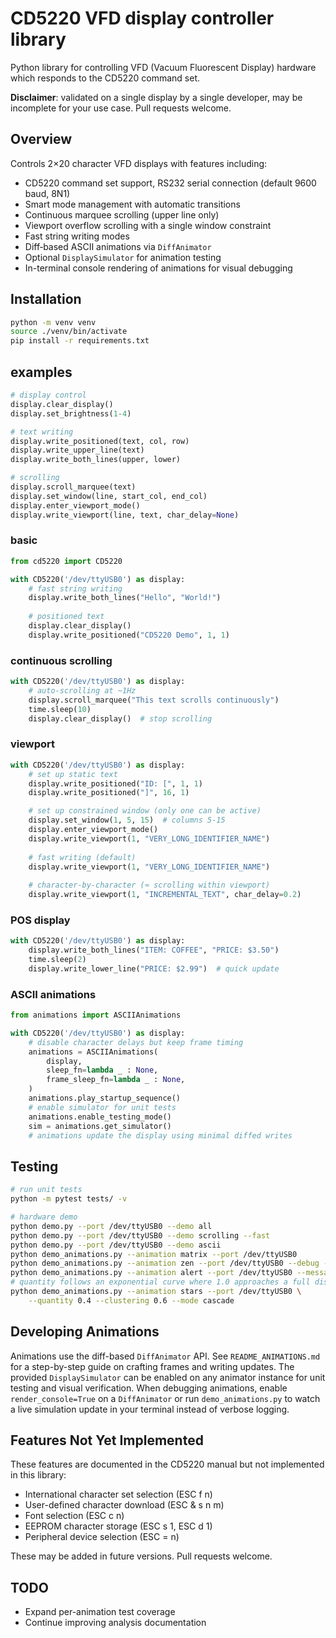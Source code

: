 # CD5220 VFD display controller library

Python library for controlling VFD (Vacuum Fluorescent Display) hardware which responds to the CD5220 command set.

**Disclaimer**: validated on a single display by a single developer, may be incomplete for your use case. Pull requests welcome.

## Overview

Controls 2×20 character VFD displays with features including:
- CD5220 command set support, RS232 serial connection (default 9600 baud, 8N1)
- Smart mode management with automatic transitions
- Continuous marquee scrolling (upper line only)
- Viewport overflow scrolling with a single window constraint
- Fast string writing modes
- Diff‑based ASCII animations via `DiffAnimator`
- Optional `DisplaySimulator` for animation testing
- In-terminal console rendering of animations for visual debugging

## Installation

```bash
python -m venv venv
source ./venv/bin/activate
pip install -r requirements.txt
```

## examples

```python
# display control
display.clear_display()
display.set_brightness(1-4)

# text writing  
display.write_positioned(text, col, row)
display.write_upper_line(text)
display.write_both_lines(upper, lower) 

# scrolling
display.scroll_marquee(text)
display.set_window(line, start_col, end_col)
display.enter_viewport_mode()
display.write_viewport(line, text, char_delay=None)
```

### basic
```python
from cd5220 import CD5220

with CD5220('/dev/ttyUSB0') as display:
    # fast string writing
    display.write_both_lines("Hello", "World!")
    
    # positioned text
    display.clear_display()
    display.write_positioned("CD5220 Demo", 1, 1)
```

### continuous scrolling
```python
with CD5220('/dev/ttyUSB0') as display:
    # auto-scrolling at ~1Hz
    display.scroll_marquee("This text scrolls continuously")
    time.sleep(10)
    display.clear_display()  # stop scrolling
```

### viewport 
```python
with CD5220('/dev/ttyUSB0') as display:
    # set up static text  
    display.write_positioned("ID: [", 1, 1)
    display.write_positioned("]", 16, 1)

    # set up constrained window (only one can be active)
    display.set_window(1, 5, 15)  # columns 5-15
    display.enter_viewport_mode()
    display.write_viewport(1, "VERY_LONG_IDENTIFIER_NAME")
    
    # fast writing (default)
    display.write_viewport(1, "VERY_LONG_IDENTIFIER_NAME")
    
    # character-by-character (≈ scrolling within viewport)
    display.write_viewport(1, "INCREMENTAL_TEXT", char_delay=0.2)
```

### POS display
```python
with CD5220('/dev/ttyUSB0') as display:
    display.write_both_lines("ITEM: COFFEE", "PRICE: $3.50")
    time.sleep(2)
    display.write_lower_line("PRICE: $2.99")  # quick update
```
### ASCII animations
```python
from animations import ASCIIAnimations

with CD5220('/dev/ttyUSB0') as display:
    # disable character delays but keep frame timing
    animations = ASCIIAnimations(
        display,
        sleep_fn=lambda _ : None,
        frame_sleep_fn=lambda _ : None,
    )
    animations.play_startup_sequence()
    # enable simulator for unit tests
    animations.enable_testing_mode()
    sim = animations.get_simulator()
    # animations update the display using minimal diffed writes
```

## Testing

```bash
# run unit tests
python -m pytest tests/ -v

# hardware demo
python demo.py --port /dev/ttyUSB0 --demo all
python demo.py --port /dev/ttyUSB0 --demo scrolling --fast
python demo.py --port /dev/ttyUSB0 --demo ascii
python demo_animations.py --animation matrix --port /dev/ttyUSB0
python demo_animations.py --animation zen --port /dev/ttyUSB0 --debug --max_radius 8
python demo_animations.py --animation alert --port /dev/ttyUSB0 --message "HELLO"
# quantity follows an exponential curve where 1.0 approaches a full display
python demo_animations.py --animation stars --port /dev/ttyUSB0 \
    --quantity 0.4 --clustering 0.6 --mode cascade
```

## Developing Animations

Animations use the diff-based `DiffAnimator` API. See `README_ANIMATIONS.md` for a step-by-step guide on crafting frames and writing updates. The provided `DisplaySimulator` can be enabled on any animator instance for unit testing and visual verification. When debugging animations, enable `render_console=True` on a `DiffAnimator` or run `demo_animations.py` to watch a live simulation update in your terminal instead of verbose logging.

## Features Not Yet Implemented

These features are documented in the CD5220 manual but not implemented in this library:

- International character set selection (ESC f n)
- User-defined character download (ESC & s n m) 
- Font selection (ESC c n)
- EEPROM character storage (ESC s 1, ESC d 1)
- Peripheral device selection (ESC = n)

These may be added in future versions. Pull requests welcome.

## TODO

- Expand per-animation test coverage
- Continue improving analysis documentation
